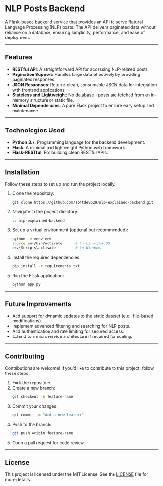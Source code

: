 # NLP Posts Backend

A Flask-based backend service that provides an API to serve Natural Language Processing (NLP) posts. The API delivers paginated data without reliance on a database, ensuring simplicity, performance, and ease of deployment.

---

## Features

- **RESTful API**: A straightforward API for accessing NLP-related posts.
- **Pagination Support**: Handles large data effectively by providing paginated responses.
- **JSON Responses**: Returns clean, consumable JSON data for integration with frontend applications.
- **Stateless and Lightweight**: No database - posts are fetched from an in-memory structure or static file.
- **Minimal Dependencies**: A pure Flask project to ensure easy setup and maintenance.

---

## Technologies Used

- **Python 3.x**: Programming language for the backend development.
- **Flask**: A minimal and lightweight Python web framework.
- **Flask-RESTful**: For building clean RESTful APIs.

---

## Installation

Follow these steps to set up and run the project locally:

1. Clone the repository:
   ```bash
   git clone https://github.com/softdev629/nlp-explained-backend.git
   ```
2. Navigate to the project directory:
   ```bash
   cd nlp-explained-backend
   ```
3. Set up a virtual environment (optional but recommended):
   ```bash
   python -m venv env
   source env/bin/activate      # On Linux/macOS
   env\Scripts\activate         # On Windows
   ```
4. Install the required dependencies:
   ```bash
   pip install -r requirements.txt
   ```
5. Run the Flask application:
   ```bash
   python app.py
   ```

---

## Future Improvements

- Add support for dynamic updates to the static dataset (e.g., file-based modifications).
- Implement advanced filtering and searching for NLP posts.
- Add authentication and rate limiting for secured access.
- Extend to a microservice architecture if required for scaling.

---

## Contributing

Contributions are welcome! If you’d like to contribute to this project, follow these steps:

1. Fork the repository.
2. Create a new branch:
   ```bash
   git checkout -b feature-name
   ```
3. Commit your changes:
   ```bash
   git commit -m "Add a new feature"
   ```
4. Push to the branch:
   ```bash
   git push origin feature-name
   ```
5. Open a pull request for code review.

---

## License

This project is licensed under the MIT License. See the [LICENSE](LICENSE) file for more details.
